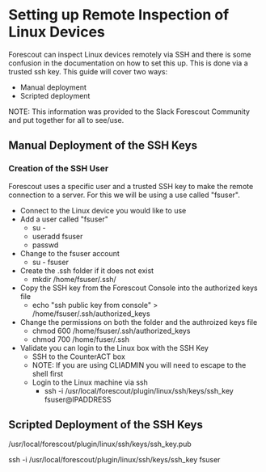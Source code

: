 # Setting up Remote Inspection of Linux Devices
Forescout can inspect Linux devices remotely via SSH and there is some confusion in the documentation on how to set this up. This is done via a trusted ssh key. This guide will cover two ways:
- Manual deployment
- Scripted deployment

NOTE: This information was provided to the Slack Forescout Community and put together for all to see/use.

## Manual Deployment of the SSH Keys
### Creation of the SSH User
Forescout uses a specific user and a trusted SSH key to make the remote connection to a server. For this we will be using a use called "fsuser".
- Connect to the Linux device you would like to use
- Add a user called "fsuser"
    - su -
    - useradd fsuser
    - passwd
- Change to the fsuser account
    - su - fsuser
- Create the .ssh folder if it does not exist
    - mkdir /home/fsuser/.ssh/
- Copy the SSH key from the Forescout Console into the authorized keys file
    - echo "ssh public key from console" > /home/fsuser/.ssh/authorized_keys
- Change the permissions on both the folder and the authroized keys file
    - chmod 600 /home/fsuser/.ssh/authorized_keys
    - chmod 700 /home/fuser/.ssh
- Validate you can login to the Linux box with the SSH Key
    - SSH to the CounterACT box
    - NOTE: If you are using CLIADMIN you  will need to escape to the shell first
    - Login to the Linux machine via ssh
        - ssh -i /usr/local/forescout/plugin/linux/ssh/keys/ssh_key fsuser@IPADDRESS 
## Scripted Deployment of the SSH Keys


/usr/local/forescout/plugin/linux/ssh/keys/ssh_key.pub

 ssh -i /usr/local/forescout/plugin/linux/ssh/keys/ssh_key fsuser